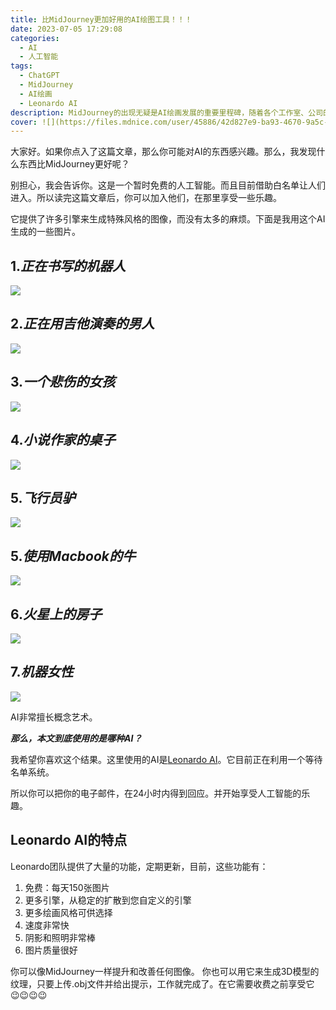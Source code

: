 ```yaml
---
title: 比MidJourney更加好用的AI绘图工具！！！
date: 2023-07-05 17:29:08
categories:
  - AI
  - 人工智能
tags:
  - ChatGPT
  - MidJourney
  - AI绘画
  - Leonardo AI
description: MidJourney的出现无疑是AI绘画发展的重要里程碑，随着各个工作室、公司的内卷，市面上出现越来越多的AI绘图工具，那么本文将介绍一种笔者认为比MidJourney更好用的AI绘图工具---Leonardo AI。
cover: ![](https://files.mdnice.com/user/45886/42d827e9-ba93-4670-9a5c-eb39871cc695.png)
---
```


大家好。如果你点入了这篇文章，那么你可能对AI的东西感兴趣。那么，我发现什么东西比MidJourney更好呢？

别担心，我会告诉你。这是一个暂时免费的人工智能。而且目前借助白名单让人们进入。所以读完这篇文章后，你可以加入他们，在那里享受一些乐趣。

它提供了许多引擎来生成特殊风格的图像，而没有太多的麻烦。下面是我用这个AI生成的一些图片。

## 1.*正在书写的机器人*

![](https://files.mdnice.com/user/45886/667f5ddf-ea66-4c35-868a-285a5d88bd95.png)

## 2.*正在用吉他演奏的男人*

![](https://files.mdnice.com/user/45886/791f1d97-6de2-4041-a7d7-703710b9b9d5.png)

## 3.*一个悲伤的女孩*

![](https://files.mdnice.com/user/45886/2ea410a0-0781-4e07-8eac-62c8a7c7658c.png)

## 4.*小说作家的桌子*

![](https://files.mdnice.com/user/45886/0c5dca72-868b-4301-8c2d-912c02cbee28.png)

## 5.*飞行员驴*
![](https://files.mdnice.com/user/45886/916e1d6d-c70b-424d-a686-98f6cf8c9f4f.png)

## 5.*使用Macbook的牛*

![](https://files.mdnice.com/user/45886/9b379d43-91ee-4459-9b23-b85339e7d236.png)

## 6.*火星上的房子*
![](https://files.mdnice.com/user/45886/9d0b0639-9443-4087-86dc-b983a81c4baf.png)

## 7.*机器女性*
![](https://files.mdnice.com/user/45886/edbb0cd5-a6b9-4ad6-b663-4dcb1a02dd4e.png)

AI非常擅长概念艺术。

***那么，本文到底使用的是哪种AI？***

我希望你喜欢这个结果。这里使用的AI是[Leonardo AI](https://leonardo.ai/)。它目前正在利用一个等待名单系统。

所以你可以把你的电子邮件，在24小时内得到回应。并开始享受人工智能的乐趣。

## Leonardo AI的特点
Leonardo团队提供了大量的功能，定期更新，目前，这些功能有：

1. 免费：每天150张图片
2. 更多引擎，从稳定的扩散到您自定义的引擎
3. 更多绘画风格可供选择
4. 速度非常快
5. 阴影和照明非常棒
6. 图片质量很好

你可以像MidJourney一样提升和改善任何图像。
你也可以用它来生成3D模型的纹理，只要上传.obj文件并给出提示，工作就完成了。在它需要收费之前享受它 😉😉😉😉
